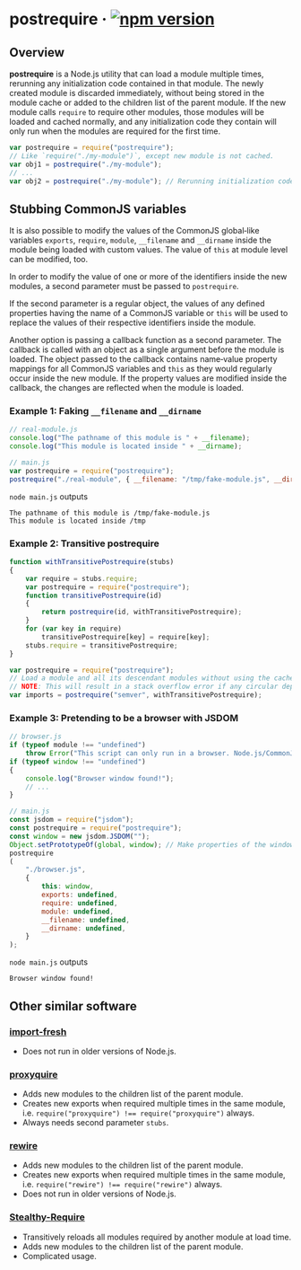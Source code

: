 # postrequire · [![npm version][npm badge]][npm url]

## Overview

**postrequire** is a Node.js utility that can load a module multiple times, rerunning any
initialization code contained in that module.
The newly created module is discarded immediately, without being stored in the module cache or added
to the children list of the parent module.
If the new module calls `require` to require other modules, those modules will be loaded and cached
normally, and any initialization code they contain will only run when the modules are required for
the first time.

```js
var postrequire = require("postrequire");
// Like `require("./my-module")`, except new module is not cached.
var obj1 = postrequire("./my-module");
// ...
var obj2 = postrequire("./my-module"); // Rerunning initialization code.
```

## Stubbing CommonJS variables

It is also possible to modify the values of the CommonJS global‐like variables `exports`, `require`,
`module`, `__filename` and `__dirname` inside the module being loaded with custom values.
The value of `this` at module level can be modified, too.

In order to modify the value of one or more of the identifiers inside the new modules, a second
parameter must be passed to `postrequire`.

If the second parameter is a regular object, the values of any defined properties having the name of
a CommonJS variable or `this` will be used to replace the values of their respective identifiers
inside the module.

Another option is passing a callback function as a second parameter.
The callback is called with an object as a single argument before the module is loaded.
The object passed to the callback contains name‐value property mappings for all CommonJS variables
and `this` as they would regularly occur inside the new module.
If the property values are modified inside the callback, the changes are reflected when the module
is loaded.

### Example 1: Faking `__filename` and `__dirname`

```js
// real-module.js
console.log("The pathname of this module is " + __filename);
console.log("This module is located inside " + __dirname);
```

```js
// main.js
var postrequire = require("postrequire");
postrequire("./real-module", { __filename: "/tmp/fake-module.js", __dirname: "/tmp" });
```

`node main.js` outputs
```
The pathname of this module is /tmp/fake-module.js
This module is located inside /tmp
```

### Example 2: Transitive postrequire

```js
function withTransitivePostrequire(stubs)
{
    var require = stubs.require;
    var postrequire = require("postrequire");
    function transitivePostrequire(id)
    {
        return postrequire(id, withTransitivePostrequire);
    }
    for (var key in require)
        transitivePostrequire[key] = require[key];
    stubs.require = transitivePostrequire;
}

var postrequire = require("postrequire");
// Load a module and all its descendant modules without using the cache.
// NOTE: This will result in a stack overflow error if any circular dependencies are encountered.
var imports = postrequire("semver", withTransitivePostrequire);
```

### Example 3: Pretending to be a browser with JSDOM

```js
// browser.js
if (typeof module !== "undefined")
    throw Error("This script can only run in a browser. Node.js/CommonJS found!");
if (typeof window !== "undefined")
{
    console.log("Browser window found!");
    // ...
}
```

```js
// main.js
const jsdom = require("jsdom");
const postrequire = require("postrequire");
const window = new jsdom.JSDOM("");
Object.setPrototypeOf(global, window); // Make properties of the window object available globally.
postrequire
(
    "./browser.js",
    {
        this: window,
        exports: undefined,
        require: undefined,
        module: undefined,
        __filename: undefined,
        __dirname: undefined,
    }
);
```

`node main.js` outputs
```
Browser window found!
```

## Other similar software

### [import-fresh](https://github.com/sindresorhus/import-fresh)

* Does not run in older versions of Node.js.

### [proxyquire](https://github.com/thlorenz/proxyquire)

* Adds new modules to the children list of the parent module.
* Creates new exports when required multiple times in the same module, i.e.
  `require("proxyquire") !== require("proxyquire")` always.
* Always needs second parameter `stubs`.

### [rewire](https://github.com/jhnns/rewire)

* Adds new modules to the children list of the parent module.
* Creates new exports when required multiple times in the same module, i.e.
  `require("rewire") !== require("rewire")` always.
* Does not run in older versions of Node.js.

### [Stealthy-Require](https://github.com/analog-nico/stealthy-require)

* Transitively reloads all modules required by another module at load time.
* Adds new modules to the children list of the parent module.
* Complicated usage.

[npm badge]: https://badge.fury.io/js/postrequire.svg
[npm url]: https://www.npmjs.com/package/postrequire
